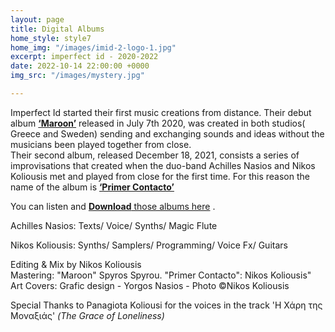 ```yaml
---
layout: page
title: Digital Albums
home_style: style7
home_img: "/images/imid-2-logo-1.jpg"
excerpt: imperfect id - 2020-2022
date: 2022-10-14 22:00:00 +0000
img_src: "/images/mystery.jpg"

---
```

Imperfect Id started their first music creations from distance. Their debut album <a href="https://imperfectid.bandcamp.com/album/maroon" target="blank">**‘Maroon’**</a> released in July 7th 2020, was created in both studios( Greece and Sweden) sending and exchanging sounds and ideas without the musicians been played together from close.  
Their second album, released December 18, 2021, consists a series of improvisations that created when the duo-band Achilles Nasios and Nikos Koliousis met and played from close for the first time. For this reason the name of the album is <a href="https://imperfectid.bandcamp.com/album/primer-contacto" target="blank">**‘Primer Contacto’**</a>

You can listen and <a href="https://imperfectid.bandcamp.com//" target="blank"> **Download** those albums here</a> .

Achilles Nasios: Texts/ Voice/ Synths/ Magic Flute

Nikos Koliousis: Synths/ Samplers/ Programming/ Voice Fx/ Guitars

Editing & Mix by Nikos Koliousis  
Mastering: "Maroon" Spyros Spyrou. "Primer Contacto": Nikos Koliousis"  
Art Covers: Grafic design - Yorgos Nasios - Photo ©Nikos Koliousis

Special Thanks to Panagiota Koliousi for the voices in the track 'Η Χάρη της Μοναξιάς' _(The Grace of Loneliness)_